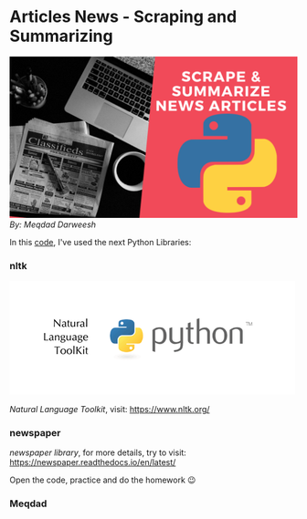 # Articles News - Scraping and Summarizing

![Banner](images\banner.png)
_By: Meqdad Darweesh_

In this [code](ArticlesNewsScrapAndSummarize.py), I've used the next Python Libraries:

### nltk

![Banner](images\nltk.width-500.png)

_Natural Language Toolkit_, visit: https://www.nltk.org/

### newspaper

_newspaper library_, for more details, try to visit: https://newspaper.readthedocs.io/en/latest/

Open the code, practice and do the homework :wink:

### Meqdad

